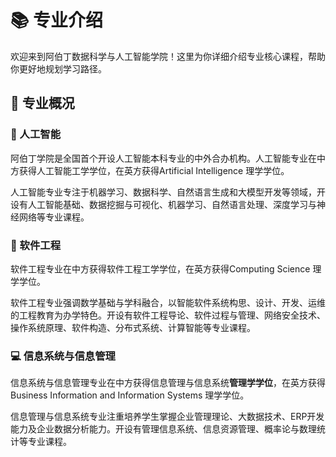 # 📚 专业介绍

欢迎来到阿伯丁数据科学与人工智能学院！这里为你详细介绍专业核心课程，帮助你更好地规划学习路径。

## 🎯 专业概况

### 🤖 人工智能

阿伯丁学院是全国首个开设人工智能本科专业的中外合办机构。人工智能专业在中方获得人工智能工学学位，在英方获得Artificial Intelligence 理学学位。

人工智能专业专注于机器学习、数据科学、自然语言生成和大模型开发等领域，开设有人工智能基础、数据挖掘与可视化、机器学习、自然语言处理、深度学习与神经网络等专业课程。

### 💼 软件工程

软件工程专业在中方获得软件工程工学学位，在英方获得Computing Science 理学学位。

软件工程专业强调数学基础与学科融合，以智能软件系统构思、设计、开发、运维的工程教育为办学特色。开设有软件工程导论、软件过程与管理、网络安全技术、操作系统原理、软件构造、分布式系统、计算智能等专业课程。


### 💻 信息系统与信息管理

信息系统与信息管理专业在中方获得信息管理与信息系统**管理学学位**，在英方获得 Business Information and Information Systems 理学学位。

信息管理与信息系统专业注重培养学生掌握企业管理理论、大数据技术、ERP开发能力及企业数据分析能力。开设有管理信息系统、信息资源管理、概率论与数理统计等专业课程。